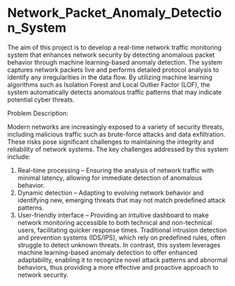 # Network_Packet_Anomaly_Detection_System

The aim of this project is to develop a real-time network traffic monitoring system that enhances network security by detecting anomalous packet behavior through machine learning-based anomaly detection. The system captures network packets live and performs detailed protocol analysis to identify any irregularities in the data flow. By utilizing machine learning algorithms such as Isolation Forest and Local Outlier Factor (LOF), the system automatically detects anomalous traffic patterns that may indicate potential cyber threats.

Problem Description:

Modern networks are increasingly exposed to a variety of security threats, including malicious traffic such as brute-force attacks and data exfiltration. These risks pose significant challenges to maintaining the integrity and reliability of network systems.
The key challenges addressed by this system include:
1.	Real-time processing – Ensuring the analysis of network traffic with minimal latency, allowing for immediate detection of anomalous behavior.
2.	Dynamic detection – Adapting to evolving network behavior and identifying new, emerging threats that may not match predefined attack patterns.
3.	User-friendly interface – Providing an intuitive dashboard to make network monitoring accessible to both technical and non-technical users, facilitating quicker response times.
Traditional intrusion detection and prevention systems (IDS/IPS), which rely on predefined rules, often struggle to detect unknown threats. In contrast, this system leverages machine learning-based anomaly detection to offer enhanced adaptability, enabling it to recognize novel attack patterns and abnormal behaviors, thus providing a more effective and proactive approach to network security.
